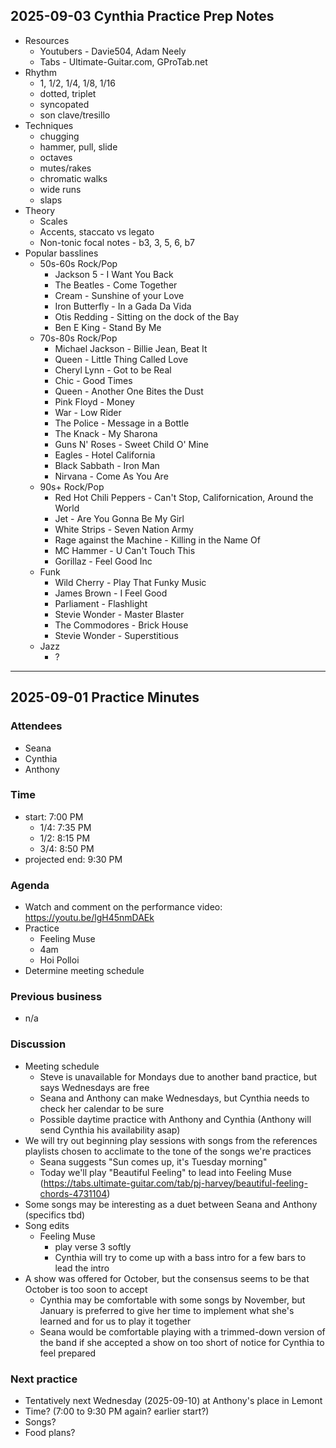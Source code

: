 ## 2025-09-03 Cynthia Practice Prep Notes
- Resources
	- Youtubers - Davie504, Adam Neely
	- Tabs - Ultimate-Guitar.com, GProTab.net
- Rhythm
	- 1, 1/2, 1/4, 1/8, 1/16
	- dotted, triplet
	- syncopated
	- son clave/tresillo
- Techniques
	- chugging
	- hammer, pull, slide
	- octaves
	- mutes/rakes
	- chromatic walks
	- wide runs
	- slaps
- Theory
	- Scales
	- Accents, staccato vs legato
	- Non-tonic focal notes - b3, 3, 5, 6, b7
- Popular basslines
	- 50s-60s Rock/Pop
		- Jackson 5 - I Want You Back
		- The Beatles - Come Together
		- Cream - Sunshine of your Love
		- Iron Butterfly - In a Gada Da Vida
		- Otis Redding - Sitting on the dock of the Bay
		- Ben E King - Stand By Me
	- 70s-80s Rock/Pop
		- Michael Jackson - Billie Jean, Beat It
		- Queen - Little Thing Called Love
		- Cheryl Lynn - Got to be Real
		- Chic - Good Times
		- Queen - Another One Bites the Dust
		- Pink Floyd - Money
		- War - Low Rider
		- The Police - Message in a Bottle
		- The Knack - My Sharona
		- Guns N' Roses - Sweet Child O' Mine
		- Eagles - Hotel California
		- Black Sabbath - Iron Man
		- Nirvana - Come As You Are
	- 90s+ Rock/Pop
		- Red Hot Chili Peppers - Can't Stop, Californication, Around the World
		- Jet - Are You Gonna Be My Girl
		- White Strips - Seven Nation Army
		- Rage against the Machine - Killing in the Name Of
		- MC Hammer - U Can't Touch This
		- Gorillaz - Feel Good Inc
	- Funk
		- Wild Cherry - Play That Funky Music
		- James Brown - I Feel Good
		- Parliament - Flashlight
		- Stevie Wonder - Master Blaster
		- The Commodores - Brick House
		- Stevie Wonder - Superstitious
	- Jazz
		- ?
---
## 2025-09-01 Practice Minutes
### Attendees
- Seana
- Cynthia
- Anthony
### Time
- start: 7:00 PM
	- 1/4: 7:35 PM
	- 1/2: 8:15 PM
	- 3/4: 8:50 PM
- projected end: 9:30 PM
### Agenda
- Watch and comment on the performance video: https://youtu.be/lgH45nmDAEk
- Practice
	- Feeling Muse
	- 4am
	- Hoi Polloi
- Determine meeting schedule
### Previous business
- n/a
###  Discussion
- Meeting schedule
	- Steve is unavailable for Mondays due to another band practice, but says Wednesdays are free
	- Seana and Anthony can make Wednesdays, but Cynthia needs to check her calendar to be sure 
	- Possible daytime practice with Anthony and Cynthia (Anthony will send Cynthia his availability asap)
- We will try out beginning play sessions with songs from the references playlists chosen to acclimate to the tone of the songs we're practices
	- Seana suggests "Sun comes up, it's Tuesday morning"
	- Today we'll play "Beautiful Feeling" to lead into Feeling Muse (https://tabs.ultimate-guitar.com/tab/pj-harvey/beautiful-feeling-chords-4731104)
- Some songs may be interesting as a duet between Seana and Anthony (specifics tbd)
- Song edits
	- Feeling Muse
		- play verse 3 softly
		- Cynthia will try to come up with a bass intro for a few bars to lead the intro
- A show was offered for October, but the consensus seems to be that October is too soon to accept
	- Cynthia may be comfortable with some songs by November, but January is preferred to give her time to implement what she's learned and for us to play it together
	- Seana would be comfortable playing with a trimmed-down version of the band if she accepted a show on too short of notice for Cynthia to feel prepared  
### Next practice
- Tentatively next Wednesday (2025-09-10) at Anthony's place in Lemont
- Time? (7:00 to 9:30 PM again?  earlier start?)
- Songs?
- Food plans?
